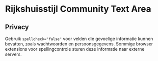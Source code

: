 <!-- @license CC0-1.0 -->

# Rijkshuisstijl Community Text Area

## Privacy

Gebruik `spellcheck="false"` voor velden die gevoelige informatie kunnen bevatten, zoals wachtwoorden en persoonsgegevens. Sommige browser extensions voor spellingcontrole sturen deze informatie naar externe servers.
